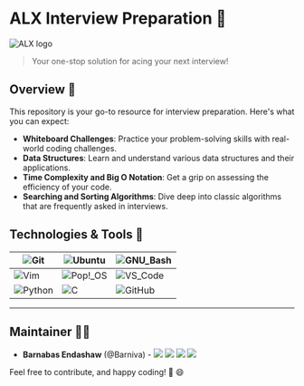 
# ALX Interview Preparation :rocket:
![ALX logo](https://www.alxafrica.com/wp-content/uploads/2022/01/header-logo.png)
> Your one-stop solution for acing your next interview!

## Overview :book:
This repository is your go-to resource for interview preparation. Here's what you can expect:

* **Whiteboard Challenges**: Practice your problem-solving skills with real-world coding challenges.
* **Data Structures**: Learn and understand various data structures and their applications.
* **Time Complexity and Big O Notation**: Get a grip on assessing the efficiency of your code.
* **Searching and Sorting Algorithms**: Dive deep into classic algorithms that are frequently asked in interviews.

## Technologies & Tools :wrench:

| ![Git](https://img.shields.io/badge/≡-Git-F05032?logo=git&style=flat-square&labelColor=282828) | ![Ubuntu](https://img.shields.io/badge/≡-Ubuntu-E95420?&style=flat-square&logo=Ubuntu&labelColor=282828) | ![GNU_Bash](https://img.shields.io/badge/≡-GNU_Bash-4EAA25?logo=GNU-Bash&style=flat-square&labelColor=282828) |
|---|---|---|
| ![Vim](https://img.shields.io/badge/≡-Vim-019733?logo=Vim&style=flat-square&logoColor=019733&labelColor=282828) | ![Pop!_OS](https://img.shields.io/badge/≡-Pop!_OS-48B9C7?logo=Pop_OS&style=flat-square&labelColor=282828) | ![VS_Code](https://img.shields.io/badge/≡-VS_Code-007ACC?logo=visual-studio-code&style=flat-square&logoColor=007ACC&labelColor=282828) |
| ![Python](https://img.shields.io/badge/≡-Python-3776AB?logo=Python&style=flat-square&labelColor=282828) | ![C](https://img.shields.io/badge/≡-Language-A8B9CC?logo=C&style=flat-square&labelColor=282828) | ![GitHub](https://img.shields.io/badge/≡-GitHub-181717?logo=GitHub&style=flat-square&labelColor=282828) |

---

## Maintainer :man_technologist:
* **Barnabas Endashaw** (@Barniva) - [<img src="https://img.shields.io/badge/Portfolio-20d6fe.svg?&style=plastic"/>](https://barniva.github.io/)
  [<img src="https://img.shields.io/badge/Twitter-1DA1F2.svg?&style=plastic&logo=twitter&logoColor=white"/>](https://twitter.com/BarnabasEndashaw)
  [<img src="https://img.shields.io/badge/Linkedin-0A66C2.svg?&style=plastic&logo=linkedin&logoColor=white"/>](https://www.linkedin.com/in/barnabas-endashaw/)
  [<img src="https://img.shields.io/badge/GitHub-181717.svg?&style=plastic&logo=github&logoColor=white"/>](https://github.com/Barniva)

Feel free to contribute, and happy coding! :rocket: :smile:
